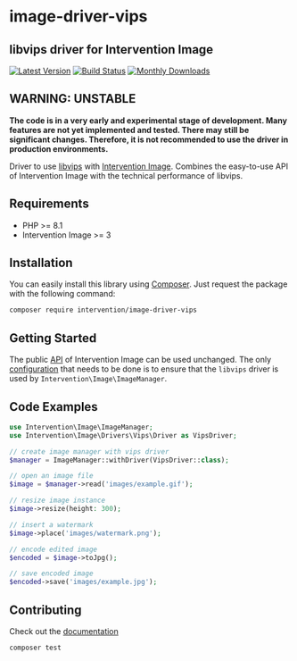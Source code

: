 # image-driver-vips
## libvips driver for Intervention Image

[![Latest Version](https://img.shields.io/packagist/v/intervention/image-driver-vips.svg)](https://packagist.org/packages/intervention/image-driver-vips)
[![Build Status](https://github.com/Intervention/image-driver-vips/actions/workflows/run-tests.yml/badge.svg)](https://github.com/Intervention/image-driver-vips/actions)
[![Monthly Downloads](https://img.shields.io/packagist/dm/intervention/image-driver-vips.svg)](https://packagist.org/packages/intervention/image-driver-vips/stats)

## WARNING: UNSTABLE

**The code is in a very early and experimental stage of development. Many
features are not yet implemented and tested. There may still be significant
changes. Therefore, it is not recommended to use the driver in production
environments.**

Driver to use [libvips](https://github.com/libvips/libvips) with [Intervention
Image](https://github.com/Intervention/image). Combines the easy-to-use API of
Intervention Image with the technical performance of libvips.

## Requirements

- PHP >= 8.1
- Intervention Image >= 3

## Installation

You can easily install this library using [Composer](https://getcomposer.org).
Just request the package with the following command:
    
```bash
composer require intervention/image-driver-vips
```

## Getting Started

The public [API](https://image.intervention.io/v3) of Intervention Image can be
used unchanged. The only [configuration](https://image.intervention.io/v3/basics/image-manager) that needs to be done is to ensure that
the `libvips` driver is used by `Intervention\Image\ImageManager`.

## Code Examples

```php
use Intervention\Image\ImageManager;
use Intervention\Image\Drivers\Vips\Driver as VipsDriver;

// create image manager with vips driver
$manager = ImageManager::withDriver(VipsDriver::class);

// open an image file
$image = $manager->read('images/example.gif');

// resize image instance
$image->resize(height: 300);

// insert a watermark
$image->place('images/watermark.png');

// encode edited image
$encoded = $image->toJpg();

// save encoded image
$encoded->save('images/example.jpg');
```

## Contributing
Check out the [documentation](https://github.com/Intervention/image/blob/develop/CONTRIBUTING.md)
```bash
composer test
```
